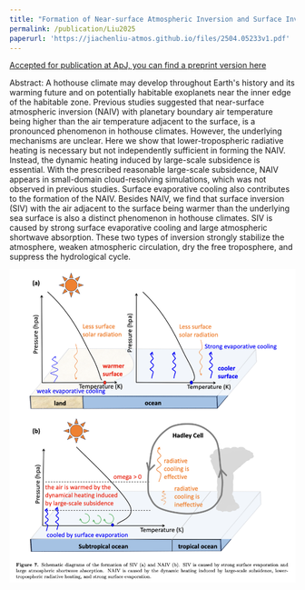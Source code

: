 ```yaml
---
title: "Formation of Near-surface Atmospheric Inversion and Surface Inversion in Hothouse Climates"
permalink: /publication/Liu2025
paperurl: 'https://jiachenliu-atmos.github.io/files/2504.05233v1.pdf'
---
```


[Accepted for publication at ApJ, you can find a preprint version here]((https://arxiv.org/abs/2504.05233))

Abstract: A hothouse climate may develop throughout Earth's history and its warming future and on potentially habitable exoplanets near the inner edge of the habitable zone. Previous studies suggested that near-surface atmospheric inversion (NAIV) with planetary boundary air temperature being higher than the air temperature adjacent to the surface, is a pronounced phenomenon in hothouse climates. However, the underlying mechanisms are unclear. Here we show that lower-tropospheric radiative heating is necessary but not independently sufficient in forming the NAIV. Instead, the dynamic heating induced by large-scale subsidence is essential. With the prescribed reasonable large-scale subsidence, NAIV appears in small-domain cloud-resolving simulations, which was not observed in previous studies. Surface evaporative cooling also contributes to the formation of the NAIV. Besides NAIV, we find that surface inversion (SIV) with the air adjacent to the surface being warmer than the underlying sea surface is also a distinct phenomenon in hothouse climates. SIV is caused by strong surface evaporative cooling and large atmospheric shortwave absorption. These two types of inversion strongly stabilize the atmosphere, weaken atmospheric circulation, dry the free troposphere, and suppress the hydrological cycle.

![Schematic.jpg](/images/Schematic.jpg)




